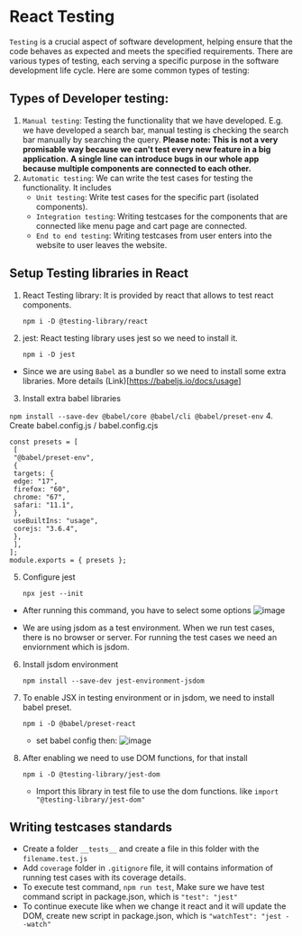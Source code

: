 # React Testing
`Testing` is a crucial aspect of software development, helping ensure that the code behaves as expected and meets the specified requirements. There are various types of testing, each serving a specific purpose in the software development life cycle. Here are some common types of testing:

## Types of Developer testing:
1. `Manual testing`: Testing the functionality that we have developed. E.g. we have developed a search bar, manual testing is checking the search bar manually by searching the query. **Please note: This is not a very promisable way because we can't test every new feature in a big application.** **A single line can introduce bugs in our whole app because multiple components are connected to each other.**
2. `Automatic testing`: We can write the test cases for testing the functionality. It includes
   - `Unit testing`: Write test cases for the specific part (isolated components).
   - `Integration testing`: Writing testcases for the components that are connected like menu page and cart page are connected.
   - `End to end testing`: Writing testcases from user enters into the website to user leaves the website.

## Setup Testing libraries in React
1. React Testing library: It is provided by react that allows to test react components.

    `npm i -D @testing-library/react`
3. jest: React testing library uses jest so we need to install it.

   `npm i -D jest`
  - Since we are using `Babel` as a bundler so we need to install some extra libraries. More details (Link)[https://babeljs.io/docs/usage]
3. Install extra babel libraries
  
  `npm install --save-dev @babel/core @babel/cli @babel/preset-env`
4. Create babel.config.js / babel.config.cjs
```
const presets = [
 [
 "@babel/preset-env",
 {
 targets: {
 edge: "17",
 firefox: "60",
 chrome: "67",
 safari: "11.1",
 },
 useBuiltIns: "usage",
 corejs: "3.6.4",
 },
 ],
];
module.exports = { presets };
```
5. Configure jest

   `npx jest --init`
  - After running this command, you have to select some options
    ![image](https://github.com/user-attachments/assets/cd74aeb1-ca9d-4f02-ad57-76cd0cd36b53)

  - We are using jsdom as a test environment. When we run test cases, there is no browser or server. For running the test cases we need an enviornment which is jsdom.
6. Install jsdom environment
  
     `npm install --save-dev jest-environment-jsdom`
  
7. To enable JSX in testing environment or in jsdom, we need to install babel preset.

   `npm i -D @babel/preset-react`
   - set babel config then:
     ![image](https://github.com/user-attachments/assets/24f798b0-eeae-4557-8edf-be7bf7a7707c)

8. After enabling we need to use DOM functions, for that install

   `npm i -D @testing-library/jest-dom`
   - Import this library in test file to use the dom functions. like `import "@testing-library/jest-dom"`
   
## Writing testcases standards
- Create a folder `__tests__` and create a file in this folder with the `filename.test.js`
- Add `coverage` folder in `.gitignore` file, it will contains information of running test cases with its coverage details.
- To execute test command, `npm run test`, Make sure we have test command script in package.json, which is `"test": "jest"`
- To continue execute like when we change it react and it will update the DOM, create new script in package.json, which is `"watchTest": "jest --watch"`

